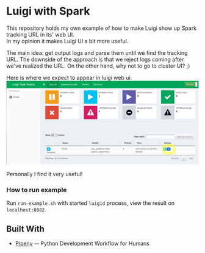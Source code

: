 # Luigi with Spark

This repository holds my own example of how to make Luigi show up 
Spark tracking URL in its' web UI.  
In my opinion it makes Luigi UI a bit more useful.

The main idea: get output logs and parse them until we find the tracking URL.
The downside of the approach is that we reject logs coming after we've realized the URL.
On the other hand, why not to go to cluster UI? ;)

Here is where we expect to appear in luigi web ui:
![Image of enabled button](LinkToSparkUIEnabled.png)

Personally I find it very useful!

### How to run example

Run `run-example.sh` with started `luigid` process, 
view the result on `localhost:8082`.

## Built With
* [Pipenv](https://github.com/pypa/pipenv) -- Python Development Workflow for Humans
